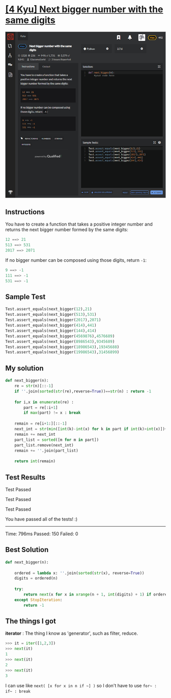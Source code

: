 # [[4 Kyu] Next bigger number with the same digits](https://www.codewars.com/kata/55983863da40caa2c900004e/train/python)

![image](./Problem.png)


## Instructions

You have to create a function that takes a positive integer number and returns the next bigger number formed by the same digits:

```python
12 ==> 21
513 ==> 531
2017 ==> 2071
```

If no bigger number can be composed using those digits, return `-1`:

```python
9 ==> -1
111 ==> -1
531 ==> -1
```



## Sample Test

```python
Test.assert_equals(next_bigger(12),21)
Test.assert_equals(next_bigger(513),531)
Test.assert_equals(next_bigger(2017),2071)
Test.assert_equals(next_bigger(414),441)
Test.assert_equals(next_bigger(144),414)
Test.assert_equals(next_bigger(4569876),4576689)
Test.assert_equals(next_bigger(8986543),9345689)
Test.assert_equals(next_bigger(18986543),19345688)
Test.assert_equals(next_bigger(19986543),31456899)
```



## My solution

```python
def next_bigger(n):
    re = str(n)[::-1]
    if ''.join(sorted(str(re),reverse=True))==str(n) : return -1
    
    for i,x in enumerate(re) :
        part = re[:i+1]
        if max(part) != x : break

    remain = re[i+1:][::-1]
    next_int = str(min([int(k)-int(x) for k in part if int(k)>int(x)])+int(x))
    remain += next_int
    part_list = sorted([m for m in part])
    part_list.remove(next_int)
    remain += ''.join(part_list)
    
    return int(remain)
```



## Test Results

Test Passed

Test Passed

Test Passed

You have passed all of the tests! :)

---------

Time: 796ms Passed: 150 Failed: 0



## Best Solution

```python
def next_bigger(n):

    ordered = lambda x: ''.join(sorted(str(x), reverse=True))
    digits = ordered(n)
    
    try:
        return next(x for x in xrange(n + 1, int(digits) + 1) if ordered(x) == digits)
    except StopIteration:
        return -1
```



## The things I got

**iterator** : The thing I know as 'generator', such as filter, reduce.

```python
>>> it = iter([1,2,3])
>>> next(it)
1
>>> next(it)
2
>>> next(it)
3
```

I can use like  `next( [x for x in n if ~] )`  so I don't have to use  `for~ : if~ : break`